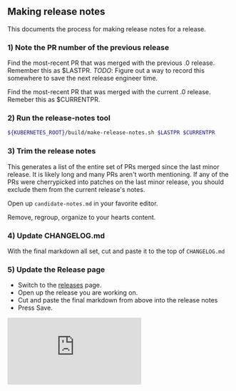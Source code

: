 ## Making release notes
This documents the process for making release notes for a release.

### 1) Note the PR number of the previous release
Find the most-recent PR that was merged with the previous .0 release.  Remember this as $LASTPR.
_TODO_: Figure out a way to record this somewhere to save the next release engineer time.

Find the most-recent PR that was merged with the current .0 release.  Remeber this as $CURRENTPR.

### 2) Run the release-notes tool
```bash
${KUBERNETES_ROOT}/build/make-release-notes.sh $LASTPR $CURRENTPR
```

### 3) Trim the release notes
This generates a list of the entire set of PRs merged since the last minor
release.  It is likely long and many PRs aren't worth mentioning.  If any of the
PRs were cherrypicked into patches on the last minor release, you should exclude
them from the current release's notes.

Open up ```candidate-notes.md``` in your favorite editor.

Remove, regroup, organize to your hearts content.


### 4) Update CHANGELOG.md
With the final markdown all set, cut and paste it to the top of ```CHANGELOG.md```

### 5) Update the Release page
   * Switch to the [releases](https://github.com/GoogleCloudPlatform/kubernetes/releases) page.
   * Open up the release you are working on.
   * Cut and paste the final markdown from above into the release notes
   * Press Save.



[![Analytics](https://kubernetes-site.appspot.com/UA-36037335-10/GitHub/docs/devel/making-release-notes.md?pixel)]()
